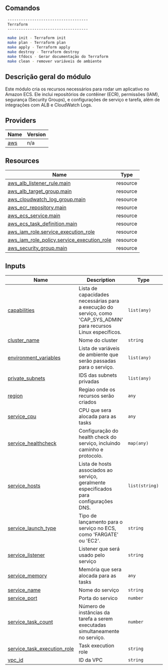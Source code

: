 ## Comandos 

```bash
 ------------------------------------
 Terraform
 ------------------------------------

 make init - Terraform init
 make plan - Terraform plan
 make apply - Terraform apply
 make destroy - Terraform destroy
 make tfdocs - Gerar documentação do Terraform
 make clean - remover variáveis de ambiente
 ```

## Descrição geral do módulo

Este módulo cria os recursos necessários para rodar um aplicativo no Amazon ECS. Ele inclui repositórios de contêiner (ECR), permissões (IAM), segurança (Security Groups), e configurações de serviço e tarefa, além de integrações com ALB e CloudWatch Logs.

## Providers

| Name | Version |
|------|---------|
| <a name="provider_aws"></a> [aws](#provider\_aws) | n/a |


## Resources

| Name | Type |
|------|------|
| [aws_alb_listener_rule.main](https://registry.terraform.io/providers/hashicorp/aws/latest/docs/resources/alb_listener_rule) | resource |
| [aws_alb_target_group.main](https://registry.terraform.io/providers/hashicorp/aws/latest/docs/resources/alb_target_group) | resource |
| [aws_cloudwatch_log_group.main](https://registry.terraform.io/providers/hashicorp/aws/latest/docs/resources/cloudwatch_log_group) | resource |
| [aws_ecr_repository.main](https://registry.terraform.io/providers/hashicorp/aws/latest/docs/resources/ecr_repository) | resource |
| [aws_ecs_service.main](https://registry.terraform.io/providers/hashicorp/aws/latest/docs/resources/ecs_service) | resource |
| [aws_ecs_task_definition.main](https://registry.terraform.io/providers/hashicorp/aws/latest/docs/resources/ecs_task_definition) | resource |
| [aws_iam_role.service_execution_role](https://registry.terraform.io/providers/hashicorp/aws/latest/docs/resources/iam_role) | resource |
| [aws_iam_role_policy.service_execution_role](https://registry.terraform.io/providers/hashicorp/aws/latest/docs/resources/iam_role_policy) | resource |
| [aws_security_group.main](https://registry.terraform.io/providers/hashicorp/aws/latest/docs/resources/security_group) | resource |

## Inputs

| Name | Description | Type | Default | Required |
|------|-------------|------|---------|:--------:|
| <a name="input_capabilities"></a> [capabilities](#input\_capabilities) | Lista de capacidades necessárias para a execução do serviço, como 'CAP\_SYS\_ADMIN' para recursos Linux específicos. | `list(any)` | n/a | yes |
| <a name="input_cluster_name"></a> [cluster\_name](#input\_cluster\_name) | Nome do cluster | `string` | n/a | yes |
| <a name="input_environment_variables"></a> [environment\_variables](#input\_environment\_variables) | Lista de variáveis de ambiente que serão passadas para o serviço. | `list(any)` | n/a | yes |
| <a name="input_private_subnets"></a> [private\_subnets](#input\_private\_subnets) | IDS das subnets privadas | `list(any)` | n/a | yes |
| <a name="input_region"></a> [region](#input\_region) | Regiao onde os recursos serão criados | `any` | n/a | yes |
| <a name="input_service_cpu"></a> [service\_cpu](#input\_service\_cpu) | CPU que sera alocada para as tasks | `any` | n/a | yes |
| <a name="input_service_healthcheck"></a> [service\_healthcheck](#input\_service\_healthcheck) | Configuração do health check do serviço, incluindo caminho e protocolo. | `map(any)` | n/a | yes |
| <a name="input_service_hosts"></a> [service\_hosts](#input\_service\_hosts) | Lista de hosts associados ao serviço, geralmente especificados para configurações DNS. | `list(string)` | n/a | yes |
| <a name="input_service_launch_type"></a> [service\_launch\_type](#input\_service\_launch\_type) | Tipo de lançamento para o serviço no ECS, como 'FARGATE' ou 'EC2'. | `string` | n/a | yes |
| <a name="input_service_listener"></a> [service\_listener](#input\_service\_listener) | Listener que será usado pelo serviço | `string` | n/a | yes |
| <a name="input_service_memory"></a> [service\_memory](#input\_service\_memory) | Memória que sera alocada para as tasks | `any` | n/a | yes |
| <a name="input_service_name"></a> [service\_name](#input\_service\_name) | Nome do serviço | `string` | n/a | yes |
| <a name="input_service_port"></a> [service\_port](#input\_service\_port) | Porta do servico | `number` | n/a | yes |
| <a name="input_service_task_count"></a> [service\_task\_count](#input\_service\_task\_count) | Número de instâncias da tarefa a serem executadas simultaneamente no serviço. | `number` | n/a | yes |
| <a name="input_service_task_execution_role"></a> [service\_task\_execution\_role](#input\_service\_task\_execution\_role) | Task execution role | `string` | n/a | yes |
| <a name="input_vpc_id"></a> [vpc\_id](#input\_vpc\_id) | ID da VPC | `string` | n/a | yes |
